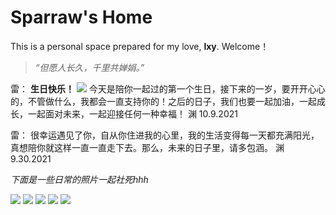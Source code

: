 # Sparraw's Home
This is a personal space prepared for my love, **lxy**. Welcome！       

> *“但愿人长久，千里共婵娟。”*

雷：
**生日快乐！**
![](feizhanxia.github.io/images/CFD3BB73-C211-4031-944B-A7990E15DDC7.jpeg)
今天是陪你一起过的第一个生日，接下来的一岁，要开开心心的，不管做什么，我都会一直支持你的！之后的日子，我们也要一起加油，一起成长，一起面对未来，一起迎接任何一种幸福！
渊
10.9.2021

雷：
很幸运遇见了你，自从你住进我的心里，我的生活变得每一天都充满阳光，真想陪你就这样一直一直走下去。那么，未来的日子里，请多包涵。
渊
9.30.2021

*下面是一些日常的照片一起社死hhh*

![](feizhanxia.github.io/images/2EBEF976-E20B-41AB-A920-BA22A7032FA7.jpeg)
![](feizhanxia.github.io/images/8BFEAFAD-7F75-4A80-AB7C-1B13384EA498.jpeg)
![](feizhanxia.github.io/images/9B926311-081D-4559-9418-1313E5316D75.jpeg)
![](feizhanxia.github.io/images/C56BD8C8-0EF6-4617-8693-9AB91E47F790.jpeg)
![](feizhanxia.github.io/images/EA4FE5F1-0425-44F2-B7EA-15B37DB5DB89.jpeg)
